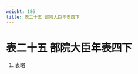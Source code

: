 ```yaml
---
weight: 186
title: 表二十五 部院大臣年表四下
---
```


# 表二十五 部院大臣年表四下

1. <span id="表二十五_部院大臣年表四下-1"></span>
表略
